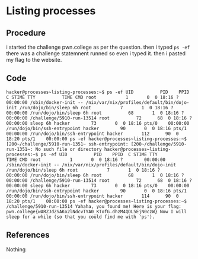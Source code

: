 # Listing processes

## Procedure
i started the challenge pwn.college
as per the question.
then i typed `ps -ef`
there was a challenge statemnent runned so even i typed it.
then i pasted my flag to the website.

## Code
`hacker@processes~listing-processes:~$ ps -ef
UID          PID    PPID  C STIME TTY          TIME CMD
root           1       0  0 18:16 ?        00:00:00 /sbin/docker-init -- /nix/var/nix/profiles/default/bin/dojo-init /run/dojo/bin/sleep 6h
root           7       1  0 18:16 ?        00:00:00 /run/dojo/bin/sleep 6h
root          68       1  0 18:16 ?        00:00:00 /challenge/5910-run-13514
root          72      68  0 18:16 ?        00:00:00 sleep 6h
hacker        73       0  0 18:16 pts/0    00:00:00 /run/dojo/bin/ssh-entrypoint
hacker        90       0  0 18:16 pts/1    00:00:00 /run/dojo/bin/ssh-entrypoint
hacker       112      90  0 18:20 pts/1    00:00:00 ps -ef
hacker@processes~listing-processes:~$ [200~/challenge/5910-run-1351~
ssh-entrypoint: [200~/challenge/5910-run-1351~: No such file or directory
hacker@processes~listing-processes:~$ ps -ef
UID          PID    PPID  C STIME TTY          TIME CMD
root           1       0  0 18:16 ?        00:00:00 /sbin/docker-init -- /nix/var/nix/profiles/default/bin/dojo-init /run/dojo/bin/sleep 6h
root           7       1  0 18:16 ?        00:00:00 /run/dojo/bin/sleep 6h
root          68       1  0 18:16 ?        00:00:00 /challenge/5910-run-13514
root          72      68  0 18:16 ?        00:00:00 sleep 6h
hacker        73       0  0 18:16 pts/0    00:00:00 /run/dojo/bin/ssh-entrypoint
hacker        90       0  0 18:16 pts/1    00:00:00 /run/dojo/bin/ssh-entrypoint
hacker       114      90  0 18:20 pts/1    00:00:00 ps -ef
hacker@processes~listing-processes:~$ /challenge/5910-run-13514
Yahaha, you found me! Here is your flag:
pwn.college{wARZJdZSAKo2lNdcvTYA0_KTofG.dhzM4QDL5EjN0czW}
Now I will sleep for a while (so that you could find me with 'ps').`

## References
Nothing
